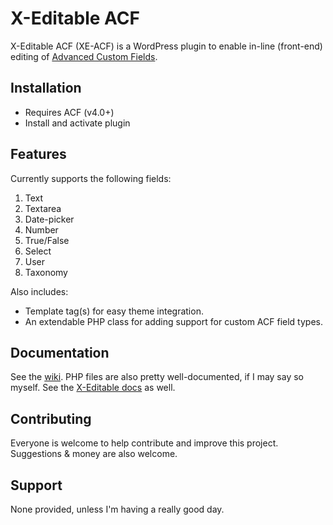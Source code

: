 # X-Editable ACF

X-Editable ACF (XE-ACF) is a WordPress plugin to enable in-line (front-end) editing of [Advanced Custom Fields](http://advancedcustomfields.com).


## Installation

* Requires ACF (v4.0+)
* Install and activate plugin


## Features

Currently supports the following fields:

1. Text
2. Textarea
3. Date-picker
4. Number
5. True/False
6. Select
7. User
8. Taxonomy

Also includes:
* Template tag(s) for easy theme integration.
* An extendable PHP class for adding support for custom ACF field types.

## Documentation

See the [wiki](https://github.com/wells5609/X-Editable-ACF/wiki/_pages). PHP files are also pretty well-documented, if I may say so myself.
See the [X-Editable docs](http://vitalets.github.com/x-editable/docs.html) as well.

## Contributing

Everyone is welcome to help contribute and improve this project. Suggestions & money are also welcome.

## Support

None provided, unless I'm having a really good day.
